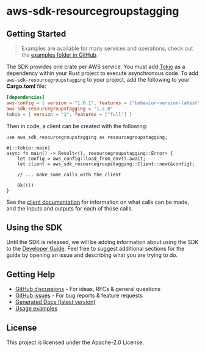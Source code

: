 # aws-sdk-resourcegroupstagging

## Getting Started

> Examples are available for many services and operations, check out the
> [examples folder in GitHub](https://github.com/awslabs/aws-sdk-rust/tree/main/examples).

The SDK provides one crate per AWS service. You must add [Tokio](https://crates.io/crates/tokio)
as a dependency within your Rust project to execute asynchronous code. To add `aws-sdk-resourcegroupstagging` to
your project, add the following to your **Cargo.toml** file:

```toml
[dependencies]
aws-config = { version = "1.0.1", features = ["behavior-version-latest"] }
aws-sdk-resourcegroupstagging = "1.2.0"
tokio = { version = "1", features = ["full"] }
```

Then in code, a client can be created with the following:

```rust,no_run
use aws_sdk_resourcegroupstagging as resourcegroupstagging;

#[::tokio::main]
async fn main() -> Result<(), resourcegroupstagging::Error> {
    let config = aws_config::load_from_env().await;
    let client = aws_sdk_resourcegroupstagging::Client::new(&config);

    // ... make some calls with the client

    Ok(())
}
```

See the [client documentation](https://docs.rs/aws-sdk-resourcegroupstagging/latest/aws_sdk_resourcegroupstagging/client/struct.Client.html)
for information on what calls can be made, and the inputs and outputs for each of those calls.

## Using the SDK

Until the SDK is released, we will be adding information about using the SDK to the
[Developer Guide](https://docs.aws.amazon.com/sdk-for-rust/latest/dg/welcome.html). Feel free to suggest
additional sections for the guide by opening an issue and describing what you are trying to do.

## Getting Help

* [GitHub discussions](https://github.com/awslabs/aws-sdk-rust/discussions) - For ideas, RFCs & general questions
* [GitHub issues](https://github.com/awslabs/aws-sdk-rust/issues/new/choose) - For bug reports & feature requests
* [Generated Docs (latest version)](https://awslabs.github.io/aws-sdk-rust/)
* [Usage examples](https://github.com/awslabs/aws-sdk-rust/tree/main/examples)

## License

This project is licensed under the Apache-2.0 License.


